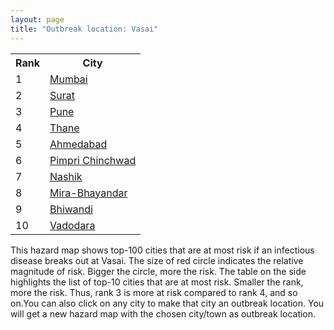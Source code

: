 ```yaml
---
layout: page
title: "Outbreak location: Vasai"
---
```

<div class="flex-container">
<div class="flex-item-left" id="mapid">
<script src="https://buda-magenta.github.io/hazard_map/load_map.js"></script>

<script>
var marker_outbreak = L.marker([19.439885, 72.880383],{"autoPan": true}).addTo(map); marker_outbreak.bindTooltip("Vasai").openTooltip();

var circle_1 = L.circle([19.075990, 72.877393], {"pane": "markerPane", "color": "red", "fill": true, "fillOpacity": 0.2, "fillRule": "evenodd", "lineCap": "round", "lineJoin": "round", "opacity": 1.0, "radius": 173871, "stroke": true, "weight": 3}).addTo(map);
circle_1.bindTooltip("Mumbai<br>rank: 1<br>hazard index: 0.173872")
circle_1.bindPopup('<a href="https://buda-magenta.github.io/hazard_map/Mumbai">Mumbai</a>')

var circle_2 = L.circle([21.170200, 72.831100], {"pane": "markerPane", "color": "red", "fill": true, "fillOpacity": 0.2, "fillRule": "evenodd", "lineCap": "round", "lineJoin": "round", "opacity": 1.0, "radius": 50974, "stroke": true, "weight": 3}).addTo(map);
circle_2.bindTooltip("Surat<br>rank: 2<br>hazard index: 0.050974")
circle_2.bindPopup('<a href="https://buda-magenta.github.io/hazard_map/Surat">Surat</a>')

var circle_3 = L.circle([18.521428, 73.854454], {"pane": "markerPane", "color": "red", "fill": true, "fillOpacity": 0.2, "fillRule": "evenodd", "lineCap": "round", "lineJoin": "round", "opacity": 1.0, "radius": 33103, "stroke": true, "weight": 3}).addTo(map);
circle_3.bindTooltip("Pune<br>rank: 3<br>hazard index: 0.033104")
circle_3.bindPopup('<a href="https://buda-magenta.github.io/hazard_map/Pune">Pune</a>')

var circle_4 = L.circle([19.194329, 72.970178], {"pane": "markerPane", "color": "red", "fill": true, "fillOpacity": 0.2, "fillRule": "evenodd", "lineCap": "round", "lineJoin": "round", "opacity": 1.0, "radius": 17356, "stroke": true, "weight": 3}).addTo(map);
circle_4.bindTooltip("Thane<br>rank: 4<br>hazard index: 0.017357")
circle_4.bindPopup('<a href="https://buda-magenta.github.io/hazard_map/Thane">Thane</a>')

var circle_5 = L.circle([23.021624, 72.579707], {"pane": "markerPane", "color": "red", "fill": true, "fillOpacity": 0.2, "fillRule": "evenodd", "lineCap": "round", "lineJoin": "round", "opacity": 1.0, "radius": 15491, "stroke": true, "weight": 3}).addTo(map);
circle_5.bindTooltip("Ahmedabad<br>rank: 5<br>hazard index: 0.015492")
circle_5.bindPopup('<a href="https://buda-magenta.github.io/hazard_map/Ahmedabad">Ahmedabad</a>')

var circle_6 = L.circle([18.627929, 73.800983], {"pane": "markerPane", "color": "red", "fill": true, "fillOpacity": 0.2, "fillRule": "evenodd", "lineCap": "round", "lineJoin": "round", "opacity": 1.0, "radius": 14947, "stroke": true, "weight": 3}).addTo(map);
circle_6.bindTooltip("Pimpri Chinchwad<br>rank: 6<br>hazard index: 0.014948")
circle_6.bindPopup('<a href="https://buda-magenta.github.io/hazard_map/Pimpri_Chinchwad">Pimpri Chinchwad</a>')

var circle_7 = L.circle([20.011247, 73.790236], {"pane": "markerPane", "color": "red", "fill": true, "fillOpacity": 0.2, "fillRule": "evenodd", "lineCap": "round", "lineJoin": "round", "opacity": 1.0, "radius": 12388, "stroke": true, "weight": 3}).addTo(map);
circle_7.bindTooltip("Nashik<br>rank: 7<br>hazard index: 0.012388")
circle_7.bindPopup('<a href="https://buda-magenta.github.io/hazard_map/Nashik">Nashik</a>')

var circle_8 = L.circle([19.295200, 72.854400], {"pane": "markerPane", "color": "red", "fill": true, "fillOpacity": 0.2, "fillRule": "evenodd", "lineCap": "round", "lineJoin": "round", "opacity": 1.0, "radius": 9389, "stroke": true, "weight": 3}).addTo(map);
circle_8.bindTooltip("Mira-Bhayandar<br>rank: 8<br>hazard index: 0.009389")
circle_8.bindPopup('<a href="https://buda-magenta.github.io/hazard_map/Mira-Bhayandar">Mira-Bhayandar</a>')

var circle_9 = L.circle([19.362531, 73.078475], {"pane": "markerPane", "color": "red", "fill": true, "fillOpacity": 0.2, "fillRule": "evenodd", "lineCap": "round", "lineJoin": "round", "opacity": 1.0, "radius": 7679, "stroke": true, "weight": 3}).addTo(map);
circle_9.bindTooltip("Bhiwandi<br>rank: 9<br>hazard index: 0.007679")
circle_9.bindPopup('<a href="https://buda-magenta.github.io/hazard_map/Bhiwandi">Bhiwandi</a>')

var circle_10 = L.circle([22.297314, 73.194257], {"pane": "markerPane", "color": "red", "fill": true, "fillOpacity": 0.2, "fillRule": "evenodd", "lineCap": "round", "lineJoin": "round", "opacity": 1.0, "radius": 5310, "stroke": true, "weight": 3}).addTo(map);
circle_10.bindTooltip("Vadodara<br>rank: 10<br>hazard index: 0.005311")
circle_10.bindPopup('<a href="https://buda-magenta.github.io/hazard_map/Vadodara">Vadodara</a>')

var circle_11 = L.circle([19.261944, 73.194760], {"pane": "markerPane", "color": "red", "fill": true, "fillOpacity": 0.2, "fillRule": "evenodd", "lineCap": "round", "lineJoin": "round", "opacity": 1.0, "radius": 4969, "stroke": true, "weight": 3}).addTo(map);
circle_11.bindTooltip("Ulhas Nagar<br>rank: 11<br>hazard index: 0.004969")
circle_11.bindPopup('<a href="https://buda-magenta.github.io/hazard_map/Ulhas_Nagar">Ulhas Nagar</a>')

var circle_12 = L.circle([28.651718, 77.221939], {"pane": "markerPane", "color": "red", "fill": true, "fillOpacity": 0.2, "fillRule": "evenodd", "lineCap": "round", "lineJoin": "round", "opacity": 1.0, "radius": 4294, "stroke": true, "weight": 3}).addTo(map);
circle_12.bindTooltip("Delhi<br>rank: 12<br>hazard index: 0.004295")
circle_12.bindPopup('<a href="https://buda-magenta.github.io/hazard_map/Delhi">Delhi</a>')

var circle_13 = L.circle([20.952407, 72.932383], {"pane": "markerPane", "color": "red", "fill": true, "fillOpacity": 0.2, "fillRule": "evenodd", "lineCap": "round", "lineJoin": "round", "opacity": 1.0, "radius": 2999, "stroke": true, "weight": 3}).addTo(map);
circle_13.bindTooltip("Navsari<br>rank: 13<br>hazard index: 0.002999")
circle_13.bindPopup('<a href="https://buda-magenta.github.io/hazard_map/Navsari">Navsari</a>')

var circle_14 = L.circle([19.143607, 73.295535], {"pane": "markerPane", "color": "red", "fill": true, "fillOpacity": 0.2, "fillRule": "evenodd", "lineCap": "round", "lineJoin": "round", "opacity": 1.0, "radius": 2445, "stroke": true, "weight": 3}).addTo(map);
circle_14.bindTooltip("Ambarnath<br>rank: 14<br>hazard index: 0.002445")
circle_14.bindPopup('<a href="https://buda-magenta.github.io/hazard_map/Ambarnath">Ambarnath</a>')

var circle_15 = L.circle([19.250000, 74.750000], {"pane": "markerPane", "color": "red", "fill": true, "fillOpacity": 0.2, "fillRule": "evenodd", "lineCap": "round", "lineJoin": "round", "opacity": 1.0, "radius": 2441, "stroke": true, "weight": 3}).addTo(map);
circle_15.bindTooltip("Ahmadnagar<br>rank: 15<br>hazard index: 0.002441")
circle_15.bindPopup('<a href="https://buda-magenta.github.io/hazard_map/Ahmadnagar">Ahmadnagar</a>')

var circle_16 = L.circle([15.398403, 73.812918], {"pane": "markerPane", "color": "red", "fill": true, "fillOpacity": 0.2, "fillRule": "evenodd", "lineCap": "round", "lineJoin": "round", "opacity": 1.0, "radius": 1999, "stroke": true, "weight": 3}).addTo(map);
circle_16.bindTooltip("Vasco Da Gama<br>rank: 16<br>hazard index: 0.002000")
circle_16.bindPopup('<a href="https://buda-magenta.github.io/hazard_map/Vasco_Da_Gama">Vasco Da Gama</a>')

var circle_17 = L.circle([12.979120, 77.591300], {"pane": "markerPane", "color": "red", "fill": true, "fillOpacity": 0.2, "fillRule": "evenodd", "lineCap": "round", "lineJoin": "round", "opacity": 1.0, "radius": 1954, "stroke": true, "weight": 3}).addTo(map);
circle_17.bindTooltip("Bangalore<br>rank: 17<br>hazard index: 0.001955")
circle_17.bindPopup('<a href="https://buda-magenta.github.io/hazard_map/Bangalore">Bangalore</a>')

var circle_18 = L.circle([17.388786, 78.461065], {"pane": "markerPane", "color": "red", "fill": true, "fillOpacity": 0.2, "fillRule": "evenodd", "lineCap": "round", "lineJoin": "round", "opacity": 1.0, "radius": 1711, "stroke": true, "weight": 3}).addTo(map);
circle_18.bindTooltip("Hyderabad<br>rank: 18<br>hazard index: 0.001711")
circle_18.bindPopup('<a href="https://buda-magenta.github.io/hazard_map/Hyderabad">Hyderabad</a>')

var circle_19 = L.circle([20.432402, 73.141172], {"pane": "markerPane", "color": "red", "fill": true, "fillOpacity": 0.2, "fillRule": "evenodd", "lineCap": "round", "lineJoin": "round", "opacity": 1.0, "radius": 1538, "stroke": true, "weight": 3}).addTo(map);
circle_19.bindTooltip("Valsad<br>rank: 19<br>hazard index: 0.001538")
circle_19.bindPopup('<a href="https://buda-magenta.github.io/hazard_map/Valsad">Valsad</a>')

var circle_20 = L.circle([22.541418, 88.357691], {"pane": "markerPane", "color": "red", "fill": true, "fillOpacity": 0.2, "fillRule": "evenodd", "lineCap": "round", "lineJoin": "round", "opacity": 1.0, "radius": 1284, "stroke": true, "weight": 3}).addTo(map);
circle_20.bindTooltip("Kolkata<br>rank: 20<br>hazard index: 0.001285")
circle_20.bindPopup('<a href="https://buda-magenta.github.io/hazard_map/Kolkata">Kolkata</a>')

var circle_21 = L.circle([13.083694, 80.270186], {"pane": "markerPane", "color": "red", "fill": true, "fillOpacity": 0.2, "fillRule": "evenodd", "lineCap": "round", "lineJoin": "round", "opacity": 1.0, "radius": 1256, "stroke": true, "weight": 3}).addTo(map);
circle_21.bindTooltip("Chennai<br>rank: 21<br>hazard index: 0.001256")
circle_21.bindPopup('<a href="https://buda-magenta.github.io/hazard_map/Chennai">Chennai</a>')

var circle_22 = L.circle([21.149813, 79.082056], {"pane": "markerPane", "color": "red", "fill": true, "fillOpacity": 0.2, "fillRule": "evenodd", "lineCap": "round", "lineJoin": "round", "opacity": 1.0, "radius": 959, "stroke": true, "weight": 3}).addTo(map);
circle_22.bindTooltip("Nagpur<br>rank: 22<br>hazard index: 0.000960")
circle_22.bindPopup('<a href="https://buda-magenta.github.io/hazard_map/Nagpur">Nagpur</a>')

var circle_23 = L.circle([8.576971, 77.050125], {"pane": "markerPane", "color": "red", "fill": true, "fillOpacity": 0.2, "fillRule": "evenodd", "lineCap": "round", "lineJoin": "round", "opacity": 1.0, "radius": 914, "stroke": true, "weight": 3}).addTo(map);
circle_23.bindTooltip("Thiruvananthapuram<br>rank: 23<br>hazard index: 0.000914")
circle_23.bindPopup('<a href="https://buda-magenta.github.io/hazard_map/Thiruvananthapuram">Thiruvananthapuram</a>')

var circle_24 = L.circle([17.636129, 74.298278], {"pane": "markerPane", "color": "red", "fill": true, "fillOpacity": 0.2, "fillRule": "evenodd", "lineCap": "round", "lineJoin": "round", "opacity": 1.0, "radius": 904, "stroke": true, "weight": 3}).addTo(map);
circle_24.bindTooltip("Satara<br>rank: 24<br>hazard index: 0.000905")
circle_24.bindPopup('<a href="https://buda-magenta.github.io/hazard_map/Satara">Satara</a>')

var circle_25 = L.circle([19.877263, 75.339024], {"pane": "markerPane", "color": "red", "fill": true, "fillOpacity": 0.2, "fillRule": "evenodd", "lineCap": "round", "lineJoin": "round", "opacity": 1.0, "radius": 880, "stroke": true, "weight": 3}).addTo(map);
circle_25.bindTooltip("Aurangabad<br>rank: 25<br>hazard index: 0.000881")
circle_25.bindPopup('<a href="https://buda-magenta.github.io/hazard_map/Aurangabad">Aurangabad</a>')

var circle_26 = L.circle([12.869810, 74.843008], {"pane": "markerPane", "color": "red", "fill": true, "fillOpacity": 0.2, "fillRule": "evenodd", "lineCap": "round", "lineJoin": "round", "opacity": 1.0, "radius": 834, "stroke": true, "weight": 3}).addTo(map);
circle_26.bindTooltip("Mangalore<br>rank: 26<br>hazard index: 0.000835")
circle_26.bindPopup('<a href="https://buda-magenta.github.io/hazard_map/Mangalore">Mangalore</a>')

var circle_27 = L.circle([25.531031, 78.652689], {"pane": "markerPane", "color": "red", "fill": true, "fillOpacity": 0.2, "fillRule": "evenodd", "lineCap": "round", "lineJoin": "round", "opacity": 1.0, "radius": 745, "stroke": true, "weight": 3}).addTo(map);
circle_27.bindTooltip("Jhansi<br>rank: 27<br>hazard index: 0.000746")
circle_27.bindPopup('<a href="https://buda-magenta.github.io/hazard_map/Jhansi">Jhansi</a>')

var circle_28 = L.circle([20.843512, 75.525927], {"pane": "markerPane", "color": "red", "fill": true, "fillOpacity": 0.2, "fillRule": "evenodd", "lineCap": "round", "lineJoin": "round", "opacity": 1.0, "radius": 700, "stroke": true, "weight": 3}).addTo(map);
circle_28.bindTooltip("Jalgaon<br>rank: 28<br>hazard index: 0.000701")
circle_28.bindPopup('<a href="https://buda-magenta.github.io/hazard_map/Jalgaon">Jalgaon</a>')

var circle_29 = L.circle([17.849907, 75.276320], {"pane": "markerPane", "color": "red", "fill": true, "fillOpacity": 0.2, "fillRule": "evenodd", "lineCap": "round", "lineJoin": "round", "opacity": 1.0, "radius": 696, "stroke": true, "weight": 3}).addTo(map);
circle_29.bindTooltip("Solapur<br>rank: 29<br>hazard index: 0.000696")
circle_29.bindPopup('<a href="https://buda-magenta.github.io/hazard_map/Solapur">Solapur</a>')

var circle_30 = L.circle([26.838100, 80.934600], {"pane": "markerPane", "color": "red", "fill": true, "fillOpacity": 0.2, "fillRule": "evenodd", "lineCap": "round", "lineJoin": "round", "opacity": 1.0, "radius": 626, "stroke": true, "weight": 3}).addTo(map);
circle_30.bindTooltip("Lucknow<br>rank: 30<br>hazard index: 0.000627")
circle_30.bindPopup('<a href="https://buda-magenta.github.io/hazard_map/Lucknow">Lucknow</a>')

var circle_31 = L.circle([22.305199, 70.802834], {"pane": "markerPane", "color": "red", "fill": true, "fillOpacity": 0.2, "fillRule": "evenodd", "lineCap": "round", "lineJoin": "round", "opacity": 1.0, "radius": 594, "stroke": true, "weight": 3}).addTo(map);
circle_31.bindTooltip("Rajkot<br>rank: 31<br>hazard index: 0.000594")
circle_31.bindPopup('<a href="https://buda-magenta.github.io/hazard_map/Rajkot">Rajkot</a>')

var circle_32 = L.circle([26.915458, 75.818982], {"pane": "markerPane", "color": "red", "fill": true, "fillOpacity": 0.2, "fillRule": "evenodd", "lineCap": "round", "lineJoin": "round", "opacity": 1.0, "radius": 571, "stroke": true, "weight": 3}).addTo(map);
circle_32.bindTooltip("Jaipur<br>rank: 32<br>hazard index: 0.000572")
circle_32.bindPopup('<a href="https://buda-magenta.github.io/hazard_map/Jaipur">Jaipur</a>')

var circle_33 = L.circle([11.258608, 75.778874], {"pane": "markerPane", "color": "red", "fill": true, "fillOpacity": 0.2, "fillRule": "evenodd", "lineCap": "round", "lineJoin": "round", "opacity": 1.0, "radius": 552, "stroke": true, "weight": 3}).addTo(map);
circle_33.bindTooltip("Kozhikode<br>rank: 33<br>hazard index: 0.000552")
circle_33.bindPopup('<a href="https://buda-magenta.github.io/hazard_map/Kozhikode">Kozhikode</a>')

var circle_34 = L.circle([22.720362, 75.868200], {"pane": "markerPane", "color": "red", "fill": true, "fillOpacity": 0.2, "fillRule": "evenodd", "lineCap": "round", "lineJoin": "round", "opacity": 1.0, "radius": 523, "stroke": true, "weight": 3}).addTo(map);
circle_34.bindTooltip("Indore<br>rank: 34<br>hazard index: 0.000523")
circle_34.bindPopup('<a href="https://buda-magenta.github.io/hazard_map/Indore">Indore</a>')

var circle_35 = L.circle([9.931308, 76.267414], {"pane": "markerPane", "color": "red", "fill": true, "fillOpacity": 0.2, "fillRule": "evenodd", "lineCap": "round", "lineJoin": "round", "opacity": 1.0, "radius": 521, "stroke": true, "weight": 3}).addTo(map);
circle_35.bindTooltip("Kochi<br>rank: 35<br>hazard index: 0.000521")
circle_35.bindPopup('<a href="https://buda-magenta.github.io/hazard_map/Kochi">Kochi</a>')

var circle_36 = L.circle([22.689507, 72.871520], {"pane": "markerPane", "color": "red", "fill": true, "fillOpacity": 0.2, "fillRule": "evenodd", "lineCap": "round", "lineJoin": "round", "opacity": 1.0, "radius": 505, "stroke": true, "weight": 3}).addTo(map);
circle_36.bindTooltip("Nadiad<br>rank: 36<br>hazard index: 0.000505")
circle_36.bindPopup('<a href="https://buda-magenta.github.io/hazard_map/Nadiad">Nadiad</a>')

var circle_37 = L.circle([22.558499, 72.962563], {"pane": "markerPane", "color": "red", "fill": true, "fillOpacity": 0.2, "fillRule": "evenodd", "lineCap": "round", "lineJoin": "round", "opacity": 1.0, "radius": 478, "stroke": true, "weight": 3}).addTo(map);
circle_37.bindTooltip("Anand<br>rank: 37<br>hazard index: 0.000479")
circle_37.bindPopup('<a href="https://buda-magenta.github.io/hazard_map/Anand">Anand</a>')

var circle_38 = L.circle([21.771884, 72.141645], {"pane": "markerPane", "color": "red", "fill": true, "fillOpacity": 0.2, "fillRule": "evenodd", "lineCap": "round", "lineJoin": "round", "opacity": 1.0, "radius": 452, "stroke": true, "weight": 3}).addTo(map);
circle_38.bindTooltip("Bhavnagar<br>rank: 38<br>hazard index: 0.000452")
circle_38.bindPopup('<a href="https://buda-magenta.github.io/hazard_map/Bhavnagar">Bhavnagar</a>')

var circle_39 = L.circle([25.438130, 81.833800], {"pane": "markerPane", "color": "red", "fill": true, "fillOpacity": 0.2, "fillRule": "evenodd", "lineCap": "round", "lineJoin": "round", "opacity": 1.0, "radius": 438, "stroke": true, "weight": 3}).addTo(map);
circle_39.bindTooltip("Allahabad<br>rank: 39<br>hazard index: 0.000438")
circle_39.bindPopup('<a href="https://buda-magenta.github.io/hazard_map/Allahabad">Allahabad</a>')

var circle_40 = L.circle([23.258486, 77.401989], {"pane": "markerPane", "color": "red", "fill": true, "fillOpacity": 0.2, "fillRule": "evenodd", "lineCap": "round", "lineJoin": "round", "opacity": 1.0, "radius": 419, "stroke": true, "weight": 3}).addTo(map);
circle_40.bindTooltip("Bhopal<br>rank: 40<br>hazard index: 0.000420")
circle_40.bindPopup('<a href="https://buda-magenta.github.io/hazard_map/Bhopal">Bhopal</a>')

var circle_41 = L.circle([8.887951, 76.595501], {"pane": "markerPane", "color": "red", "fill": true, "fillOpacity": 0.2, "fillRule": "evenodd", "lineCap": "round", "lineJoin": "round", "opacity": 1.0, "radius": 419, "stroke": true, "weight": 3}).addTo(map);
circle_41.bindTooltip("Kollam<br>rank: 41<br>hazard index: 0.000419")
circle_41.bindPopup('<a href="https://buda-magenta.github.io/hazard_map/Kollam">Kollam</a>')

var circle_42 = L.circle([23.160894, 79.949770], {"pane": "markerPane", "color": "red", "fill": true, "fillOpacity": 0.2, "fillRule": "evenodd", "lineCap": "round", "lineJoin": "round", "opacity": 1.0, "radius": 411, "stroke": true, "weight": 3}).addTo(map);
circle_42.bindTooltip("Jabalpur<br>rank: 42<br>hazard index: 0.000412")
circle_42.bindPopup('<a href="https://buda-magenta.github.io/hazard_map/Jabalpur">Jabalpur</a>')

var circle_43 = L.circle([25.895924, 82.437716], {"pane": "markerPane", "color": "red", "fill": true, "fillOpacity": 0.2, "fillRule": "evenodd", "lineCap": "round", "lineJoin": "round", "opacity": 1.0, "radius": 409, "stroke": true, "weight": 3}).addTo(map);
circle_43.bindTooltip("Badlapur<br>rank: 43<br>hazard index: 0.000409")
circle_43.bindPopup('<a href="https://buda-magenta.github.io/hazard_map/Badlapur">Badlapur</a>')

var circle_44 = L.circle([25.335649, 83.007629], {"pane": "markerPane", "color": "red", "fill": true, "fillOpacity": 0.2, "fillRule": "evenodd", "lineCap": "round", "lineJoin": "round", "opacity": 1.0, "radius": 408, "stroke": true, "weight": 3}).addTo(map);
circle_44.bindTooltip("Varanasi<br>rank: 44<br>hazard index: 0.000409")
circle_44.bindPopup('<a href="https://buda-magenta.github.io/hazard_map/Varanasi">Varanasi</a>')

var circle_45 = L.circle([20.325704, 78.116914], {"pane": "markerPane", "color": "red", "fill": true, "fillOpacity": 0.2, "fillRule": "evenodd", "lineCap": "round", "lineJoin": "round", "opacity": 1.0, "radius": 398, "stroke": true, "weight": 3}).addTo(map);
circle_45.bindTooltip("Yavatmal<br>rank: 45<br>hazard index: 0.000398")
circle_45.bindPopup('<a href="https://buda-magenta.github.io/hazard_map/Yavatmal">Yavatmal</a>')

var circle_46 = L.circle([10.525626, 76.213254], {"pane": "markerPane", "color": "red", "fill": true, "fillOpacity": 0.2, "fillRule": "evenodd", "lineCap": "round", "lineJoin": "round", "opacity": 1.0, "radius": 396, "stroke": true, "weight": 3}).addTo(map);
circle_46.bindTooltip("Thrissur<br>rank: 46<br>hazard index: 0.000396")
circle_46.bindPopup('<a href="https://buda-magenta.github.io/hazard_map/Thrissur">Thrissur</a>')

var circle_47 = L.circle([21.750000, 73.000000], {"pane": "markerPane", "color": "red", "fill": true, "fillOpacity": 0.2, "fillRule": "evenodd", "lineCap": "round", "lineJoin": "round", "opacity": 1.0, "radius": 362, "stroke": true, "weight": 3}).addTo(map);
circle_47.bindTooltip("Bharuch<br>rank: 47<br>hazard index: 0.000362")
circle_47.bindPopup('<a href="https://buda-magenta.github.io/hazard_map/Bharuch">Bharuch</a>')

var circle_48 = L.circle([26.460914, 80.321759], {"pane": "markerPane", "color": "red", "fill": true, "fillOpacity": 0.2, "fillRule": "evenodd", "lineCap": "round", "lineJoin": "round", "opacity": 1.0, "radius": 340, "stroke": true, "weight": 3}).addTo(map);
circle_48.bindTooltip("Kanpur<br>rank: 48<br>hazard index: 0.000341")
circle_48.bindPopup('<a href="https://buda-magenta.github.io/hazard_map/Kanpur">Kanpur</a>')

var circle_49 = L.circle([25.609324, 85.123525], {"pane": "markerPane", "color": "red", "fill": true, "fillOpacity": 0.2, "fillRule": "evenodd", "lineCap": "round", "lineJoin": "round", "opacity": 1.0, "radius": 328, "stroke": true, "weight": 3}).addTo(map);
circle_49.bindTooltip("Patna<br>rank: 49<br>hazard index: 0.000328")
circle_49.bindPopup('<a href="https://buda-magenta.github.io/hazard_map/Patna">Patna</a>')

var circle_50 = L.circle([21.365999, 74.284004], {"pane": "markerPane", "color": "red", "fill": true, "fillOpacity": 0.2, "fillRule": "evenodd", "lineCap": "round", "lineJoin": "round", "opacity": 1.0, "radius": 310, "stroke": true, "weight": 3}).addTo(map);
circle_50.bindTooltip("Nandurbar<br>rank: 50<br>hazard index: 0.000310")
circle_50.bindPopup('<a href="https://buda-magenta.github.io/hazard_map/Nandurbar">Nandurbar</a>')

var circle_51 = L.circle([21.237947, 81.633683], {"pane": "markerPane", "color": "red", "fill": true, "fillOpacity": 0.2, "fillRule": "evenodd", "lineCap": "round", "lineJoin": "round", "opacity": 1.0, "radius": 300, "stroke": true, "weight": 3}).addTo(map);
circle_51.bindTooltip("Raipur<br>rank: 51<br>hazard index: 0.000301")
circle_51.bindPopup('<a href="https://buda-magenta.github.io/hazard_map/Raipur">Raipur</a>')

var circle_52 = L.circle([11.001812, 76.962842], {"pane": "markerPane", "color": "red", "fill": true, "fillOpacity": 0.2, "fillRule": "evenodd", "lineCap": "round", "lineJoin": "round", "opacity": 1.0, "radius": 292, "stroke": true, "weight": 3}).addTo(map);
circle_52.bindTooltip("Coimbatore<br>rank: 52<br>hazard index: 0.000292")
circle_52.bindPopup('<a href="https://buda-magenta.github.io/hazard_map/Coimbatore">Coimbatore</a>')

var circle_53 = L.circle([20.993276, 75.839983], {"pane": "markerPane", "color": "red", "fill": true, "fillOpacity": 0.2, "fillRule": "evenodd", "lineCap": "round", "lineJoin": "round", "opacity": 1.0, "radius": 288, "stroke": true, "weight": 3}).addTo(map);
circle_53.bindTooltip("Bhusawal<br>rank: 53<br>hazard index: 0.000288")
circle_53.bindPopup('<a href="https://buda-magenta.github.io/hazard_map/Bhusawal">Bhusawal</a>')

var circle_54 = L.circle([24.578721, 73.686257], {"pane": "markerPane", "color": "red", "fill": true, "fillOpacity": 0.2, "fillRule": "evenodd", "lineCap": "round", "lineJoin": "round", "opacity": 1.0, "radius": 244, "stroke": true, "weight": 3}).addTo(map);
circle_54.bindTooltip("Udaipur<br>rank: 54<br>hazard index: 0.000245")
circle_54.bindPopup('<a href="https://buda-magenta.github.io/hazard_map/Udaipur">Udaipur</a>')

var circle_55 = L.circle([25.196826, 76.000893], {"pane": "markerPane", "color": "red", "fill": true, "fillOpacity": 0.2, "fillRule": "evenodd", "lineCap": "round", "lineJoin": "round", "opacity": 1.0, "radius": 242, "stroke": true, "weight": 3}).addTo(map);
circle_55.bindTooltip("Kota<br>rank: 55<br>hazard index: 0.000243")
circle_55.bindPopup('<a href="https://buda-magenta.github.io/hazard_map/Kota">Kota</a>')

var circle_56 = L.circle([23.666667, 72.500000], {"pane": "markerPane", "color": "red", "fill": true, "fillOpacity": 0.2, "fillRule": "evenodd", "lineCap": "round", "lineJoin": "round", "opacity": 1.0, "radius": 235, "stroke": true, "weight": 3}).addTo(map);
circle_56.bindTooltip("Mahesana<br>rank: 56<br>hazard index: 0.000236")
circle_56.bindPopup('<a href="https://buda-magenta.github.io/hazard_map/Mahesana">Mahesana</a>')

var circle_57 = L.circle([16.850253, 74.594888], {"pane": "markerPane", "color": "red", "fill": true, "fillOpacity": 0.2, "fillRule": "evenodd", "lineCap": "round", "lineJoin": "round", "opacity": 1.0, "radius": 221, "stroke": true, "weight": 3}).addTo(map);
circle_57.bindTooltip("Sangli<br>rank: 57<br>hazard index: 0.000222")
circle_57.bindPopup('<a href="https://buda-magenta.github.io/hazard_map/Sangli">Sangli</a>')

var circle_58 = L.circle([20.266777, 85.843559], {"pane": "markerPane", "color": "red", "fill": true, "fillOpacity": 0.2, "fillRule": "evenodd", "lineCap": "round", "lineJoin": "round", "opacity": 1.0, "radius": 213, "stroke": true, "weight": 3}).addTo(map);
circle_58.bindTooltip("Bhubaneswar<br>rank: 58<br>hazard index: 0.000213")
circle_58.bindPopup('<a href="https://buda-magenta.github.io/hazard_map/Bhubaneswar">Bhubaneswar</a>')

var circle_59 = L.circle([30.733442, 76.779714], {"pane": "markerPane", "color": "red", "fill": true, "fillOpacity": 0.2, "fillRule": "evenodd", "lineCap": "round", "lineJoin": "round", "opacity": 1.0, "radius": 205, "stroke": true, "weight": 3}).addTo(map);
circle_59.bindTooltip("Chandigarh<br>rank: 59<br>hazard index: 0.000206")
circle_59.bindPopup('<a href="https://buda-magenta.github.io/hazard_map/Chandigarh">Chandigarh</a>')

var circle_60 = L.circle([26.296772, 73.035143], {"pane": "markerPane", "color": "red", "fill": true, "fillOpacity": 0.2, "fillRule": "evenodd", "lineCap": "round", "lineJoin": "round", "opacity": 1.0, "radius": 192, "stroke": true, "weight": 3}).addTo(map);
circle_60.bindTooltip("Jodhpur<br>rank: 60<br>hazard index: 0.000193")
circle_60.bindPopup('<a href="https://buda-magenta.github.io/hazard_map/Jodhpur">Jodhpur</a>')

var circle_61 = L.circle([23.223288, 72.649227], {"pane": "markerPane", "color": "red", "fill": true, "fillOpacity": 0.2, "fillRule": "evenodd", "lineCap": "round", "lineJoin": "round", "opacity": 1.0, "radius": 162, "stroke": true, "weight": 3}).addTo(map);
circle_61.bindTooltip("Gandhinagar<br>rank: 61<br>hazard index: 0.000163")
circle_61.bindPopup('<a href="https://buda-magenta.github.io/hazard_map/Gandhinagar">Gandhinagar</a>')

var circle_62 = L.circle([22.778500, 73.624516], {"pane": "markerPane", "color": "red", "fill": true, "fillOpacity": 0.2, "fillRule": "evenodd", "lineCap": "round", "lineJoin": "round", "opacity": 1.0, "radius": 159, "stroke": true, "weight": 3}).addTo(map);
circle_62.bindTooltip("Godhra<br>rank: 62<br>hazard index: 0.000159")
circle_62.bindPopup('<a href="https://buda-magenta.github.io/hazard_map/Godhra">Godhra</a>')

var circle_63 = L.circle([23.174597, 75.785142], {"pane": "markerPane", "color": "red", "fill": true, "fillOpacity": 0.2, "fillRule": "evenodd", "lineCap": "round", "lineJoin": "round", "opacity": 1.0, "radius": 157, "stroke": true, "weight": 3}).addTo(map);
circle_63.bindTooltip("Ujjain<br>rank: 63<br>hazard index: 0.000157")
circle_63.bindPopup('<a href="https://buda-magenta.github.io/hazard_map/Ujjain">Ujjain</a>')

var circle_64 = L.circle([13.341917, 74.747323], {"pane": "markerPane", "color": "red", "fill": true, "fillOpacity": 0.2, "fillRule": "evenodd", "lineCap": "round", "lineJoin": "round", "opacity": 1.0, "radius": 156, "stroke": true, "weight": 3}).addTo(map);
circle_64.bindTooltip("Udupi<br>rank: 64<br>hazard index: 0.000157")
circle_64.bindPopup('<a href="https://buda-magenta.github.io/hazard_map/Udupi">Udupi</a>')

var circle_65 = L.circle([17.723128, 83.301284], {"pane": "markerPane", "color": "red", "fill": true, "fillOpacity": 0.2, "fillRule": "evenodd", "lineCap": "round", "lineJoin": "round", "opacity": 1.0, "radius": 151, "stroke": true, "weight": 3}).addTo(map);
circle_65.bindTooltip("Visakhapatnam<br>rank: 65<br>hazard index: 0.000152")
circle_65.bindPopup('<a href="https://buda-magenta.github.io/hazard_map/Visakhapatnam">Visakhapatnam</a>')

var circle_66 = L.circle([23.071874, 70.131715], {"pane": "markerPane", "color": "red", "fill": true, "fillOpacity": 0.2, "fillRule": "evenodd", "lineCap": "round", "lineJoin": "round", "opacity": 1.0, "radius": 150, "stroke": true, "weight": 3}).addTo(map);
circle_66.bindTooltip("Gandhidham<br>rank: 66<br>hazard index: 0.000150")
circle_66.bindPopup('<a href="https://buda-magenta.github.io/hazard_map/Gandhidham">Gandhidham</a>')

var circle_67 = L.circle([31.634308, 74.873679], {"pane": "markerPane", "color": "red", "fill": true, "fillOpacity": 0.2, "fillRule": "evenodd", "lineCap": "round", "lineJoin": "round", "opacity": 1.0, "radius": 148, "stroke": true, "weight": 3}).addTo(map);
circle_67.bindTooltip("Amritsar<br>rank: 67<br>hazard index: 0.000149")
circle_67.bindPopup('<a href="https://buda-magenta.github.io/hazard_map/Amritsar">Amritsar</a>')

var circle_68 = L.circle([23.480592, 74.917790], {"pane": "markerPane", "color": "red", "fill": true, "fillOpacity": 0.2, "fillRule": "evenodd", "lineCap": "round", "lineJoin": "round", "opacity": 1.0, "radius": 138, "stroke": true, "weight": 3}).addTo(map);
circle_68.bindTooltip("Ratlam<br>rank: 68<br>hazard index: 0.000139")
circle_68.bindPopup('<a href="https://buda-magenta.github.io/hazard_map/Ratlam">Ratlam</a>')

var circle_69 = L.circle([16.702841, 74.240533], {"pane": "markerPane", "color": "red", "fill": true, "fillOpacity": 0.2, "fillRule": "evenodd", "lineCap": "round", "lineJoin": "round", "opacity": 1.0, "radius": 137, "stroke": true, "weight": 3}).addTo(map);
circle_69.bindTooltip("Kolhapur<br>rank: 69<br>hazard index: 0.000138")
circle_69.bindPopup('<a href="https://buda-magenta.github.io/hazard_map/Kolhapur">Kolhapur</a>')

var circle_70 = L.circle([22.750000, 71.666667], {"pane": "markerPane", "color": "red", "fill": true, "fillOpacity": 0.2, "fillRule": "evenodd", "lineCap": "round", "lineJoin": "round", "opacity": 1.0, "radius": 132, "stroke": true, "weight": 3}).addTo(map);
circle_70.bindTooltip("Surendranagar<br>rank: 70<br>hazard index: 0.000132")
circle_70.bindPopup('<a href="https://buda-magenta.github.io/hazard_map/Surendranagar">Surendranagar</a>')

var circle_71 = L.circle([19.918233, 75.868625], {"pane": "markerPane", "color": "red", "fill": true, "fillOpacity": 0.2, "fillRule": "evenodd", "lineCap": "round", "lineJoin": "round", "opacity": 1.0, "radius": 126, "stroke": true, "weight": 3}).addTo(map);
circle_71.bindTooltip("Jalna<br>rank: 71<br>hazard index: 0.000126")
circle_71.bindPopup('<a href="https://buda-magenta.github.io/hazard_map/Jalna">Jalna</a>')

var circle_72 = L.circle([26.180598, 91.753943], {"pane": "markerPane", "color": "red", "fill": true, "fillOpacity": 0.2, "fillRule": "evenodd", "lineCap": "round", "lineJoin": "round", "opacity": 1.0, "radius": 123, "stroke": true, "weight": 3}).addTo(map);
circle_72.bindTooltip("Guwahati<br>rank: 72<br>hazard index: 0.000123")
circle_72.bindPopup('<a href="https://buda-magenta.github.io/hazard_map/Guwahati">Guwahati</a>')

var circle_73 = L.circle([19.169335, 77.311013], {"pane": "markerPane", "color": "red", "fill": true, "fillOpacity": 0.2, "fillRule": "evenodd", "lineCap": "round", "lineJoin": "round", "opacity": 1.0, "radius": 120, "stroke": true, "weight": 3}).addTo(map);
circle_73.bindTooltip("Nanded Waghala<br>rank: 73<br>hazard index: 0.000121")
circle_73.bindPopup('<a href="https://buda-magenta.github.io/hazard_map/Nanded_Waghala">Nanded Waghala</a>')

var circle_74 = L.circle([22.610318, 73.461706], {"pane": "markerPane", "color": "red", "fill": true, "fillOpacity": 0.2, "fillRule": "evenodd", "lineCap": "round", "lineJoin": "round", "opacity": 1.0, "radius": 117, "stroke": true, "weight": 3}).addTo(map);
circle_74.bindTooltip("Kalol<br>rank: 74<br>hazard index: 0.000117")
circle_74.bindPopup('<a href="https://buda-magenta.github.io/hazard_map/Kalol">Kalol</a>')

var circle_75 = L.circle([9.500665, 76.412414], {"pane": "markerPane", "color": "red", "fill": true, "fillOpacity": 0.2, "fillRule": "evenodd", "lineCap": "round", "lineJoin": "round", "opacity": 1.0, "radius": 115, "stroke": true, "weight": 3}).addTo(map);
circle_75.bindTooltip("Alappuzha<br>rank: 75<br>hazard index: 0.000115")
circle_75.bindPopup('<a href="https://buda-magenta.github.io/hazard_map/Alappuzha">Alappuzha</a>')

var circle_76 = L.circle([22.473242, 70.055210], {"pane": "markerPane", "color": "red", "fill": true, "fillOpacity": 0.2, "fillRule": "evenodd", "lineCap": "round", "lineJoin": "round", "opacity": 1.0, "radius": 114, "stroke": true, "weight": 3}).addTo(map);
circle_76.bindTooltip("Jamnagar<br>rank: 76<br>hazard index: 0.000115")
circle_76.bindPopup('<a href="https://buda-magenta.github.io/hazard_map/Jamnagar">Jamnagar</a>')

var circle_77 = L.circle([24.500000, 81.000000], {"pane": "markerPane", "color": "red", "fill": true, "fillOpacity": 0.2, "fillRule": "evenodd", "lineCap": "round", "lineJoin": "round", "opacity": 1.0, "radius": 107, "stroke": true, "weight": 3}).addTo(map);
circle_77.bindTooltip("Satna<br>rank: 77<br>hazard index: 0.000108")
circle_77.bindPopup('<a href="https://buda-magenta.github.io/hazard_map/Satna">Satna</a>')

var circle_78 = L.circle([22.168600, 71.668500], {"pane": "markerPane", "color": "red", "fill": true, "fillOpacity": 0.2, "fillRule": "evenodd", "lineCap": "round", "lineJoin": "round", "opacity": 1.0, "radius": 97, "stroke": true, "weight": 3}).addTo(map);
circle_78.bindTooltip("Botad<br>rank: 78<br>hazard index: 0.000098")
circle_78.bindPopup('<a href="https://buda-magenta.github.io/hazard_map/Botad">Botad</a>')

var circle_79 = L.circle([26.671329, 83.364583], {"pane": "markerPane", "color": "red", "fill": true, "fillOpacity": 0.2, "fillRule": "evenodd", "lineCap": "round", "lineJoin": "round", "opacity": 1.0, "radius": 95, "stroke": true, "weight": 3}).addTo(map);
circle_79.bindTooltip("Gorakhpur<br>rank: 79<br>hazard index: 0.000095")
circle_79.bindPopup('<a href="https://buda-magenta.github.io/hazard_map/Gorakhpur">Gorakhpur</a>')

var circle_80 = L.circle([23.774057, 71.683735], {"pane": "markerPane", "color": "red", "fill": true, "fillOpacity": 0.2, "fillRule": "evenodd", "lineCap": "round", "lineJoin": "round", "opacity": 1.0, "radius": 94, "stroke": true, "weight": 3}).addTo(map);
circle_80.bindTooltip("Patan<br>rank: 80<br>hazard index: 0.000095")
circle_80.bindPopup('<a href="https://buda-magenta.github.io/hazard_map/Patan">Patan</a>')

var circle_81 = L.circle([15.351838, 75.137985], {"pane": "markerPane", "color": "red", "fill": true, "fillOpacity": 0.2, "fillRule": "evenodd", "lineCap": "round", "lineJoin": "round", "opacity": 1.0, "radius": 94, "stroke": true, "weight": 3}).addTo(map);
circle_81.bindTooltip("Hubli<br>rank: 81<br>hazard index: 0.000094")
circle_81.bindPopup('<a href="https://buda-magenta.github.io/hazard_map/Hubli">Hubli</a>')

var circle_82 = L.circle([15.857267, 74.506934], {"pane": "markerPane", "color": "red", "fill": true, "fillOpacity": 0.2, "fillRule": "evenodd", "lineCap": "round", "lineJoin": "round", "opacity": 1.0, "radius": 93, "stroke": true, "weight": 3}).addTo(map);
circle_82.bindTooltip("Belgaum<br>rank: 82<br>hazard index: 0.000093")
circle_82.bindPopup('<a href="https://buda-magenta.github.io/hazard_map/Belgaum">Belgaum</a>')

var circle_83 = L.circle([9.926115, 78.114098], {"pane": "markerPane", "color": "red", "fill": true, "fillOpacity": 0.2, "fillRule": "evenodd", "lineCap": "round", "lineJoin": "round", "opacity": 1.0, "radius": 93, "stroke": true, "weight": 3}).addTo(map);
circle_83.bindTooltip("Madurai<br>rank: 83<br>hazard index: 0.000093")
circle_83.bindPopup('<a href="https://buda-magenta.github.io/hazard_map/Madurai">Madurai</a>')

var circle_84 = L.circle([12.305183, 76.655361], {"pane": "markerPane", "color": "red", "fill": true, "fillOpacity": 0.2, "fillRule": "evenodd", "lineCap": "round", "lineJoin": "round", "opacity": 1.0, "radius": 91, "stroke": true, "weight": 3}).addTo(map);
circle_84.bindTooltip("Mysore<br>rank: 84<br>hazard index: 0.000092")
circle_84.bindPopup('<a href="https://buda-magenta.github.io/hazard_map/Mysore">Mysore</a>')

var circle_85 = L.circle([24.170979, 72.436638], {"pane": "markerPane", "color": "red", "fill": true, "fillOpacity": 0.2, "fillRule": "evenodd", "lineCap": "round", "lineJoin": "round", "opacity": 1.0, "radius": 90, "stroke": true, "weight": 3}).addTo(map);
circle_85.bindTooltip("Palanpur<br>rank: 85<br>hazard index: 0.000090")
circle_85.bindPopup('<a href="https://buda-magenta.github.io/hazard_map/Palanpur">Palanpur</a>')

var circle_86 = L.circle([26.698885, 88.320030], {"pane": "markerPane", "color": "red", "fill": true, "fillOpacity": 0.2, "fillRule": "evenodd", "lineCap": "round", "lineJoin": "round", "opacity": 1.0, "radius": 81, "stroke": true, "weight": 3}).addTo(map);
circle_86.bindTooltip("Bagdogra<br>rank: 86<br>hazard index: 0.000082")
circle_86.bindPopup('<a href="https://buda-magenta.github.io/hazard_map/Bagdogra">Bagdogra</a>')

var circle_87 = L.circle([23.247245, 69.668339], {"pane": "markerPane", "color": "red", "fill": true, "fillOpacity": 0.2, "fillRule": "evenodd", "lineCap": "round", "lineJoin": "round", "opacity": 1.0, "radius": 81, "stroke": true, "weight": 3}).addTo(map);
circle_87.bindTooltip("Bhuj<br>rank: 87<br>hazard index: 0.000082")
circle_87.bindPopup('<a href="https://buda-magenta.github.io/hazard_map/Bhuj">Bhuj</a>')

var circle_88 = L.circle([23.370035, 85.325013], {"pane": "markerPane", "color": "red", "fill": true, "fillOpacity": 0.2, "fillRule": "evenodd", "lineCap": "round", "lineJoin": "round", "opacity": 1.0, "radius": 79, "stroke": true, "weight": 3}).addTo(map);
circle_88.bindTooltip("Ranchi<br>rank: 88<br>hazard index: 0.000079")
circle_88.bindPopup('<a href="https://buda-magenta.github.io/hazard_map/Ranchi">Ranchi</a>')

var circle_89 = L.circle([26.469100, 74.639000], {"pane": "markerPane", "color": "red", "fill": true, "fillOpacity": 0.2, "fillRule": "evenodd", "lineCap": "round", "lineJoin": "round", "opacity": 1.0, "radius": 77, "stroke": true, "weight": 3}).addTo(map);
circle_89.bindTooltip("Ajmer<br>rank: 89<br>hazard index: 0.000078")
circle_89.bindPopup('<a href="https://buda-magenta.github.io/hazard_map/Ajmer">Ajmer</a>')

var circle_90 = L.circle([21.977864, 76.568828], {"pane": "markerPane", "color": "red", "fill": true, "fillOpacity": 0.2, "fillRule": "evenodd", "lineCap": "round", "lineJoin": "round", "opacity": 1.0, "radius": 75, "stroke": true, "weight": 3}).addTo(map);
circle_90.bindTooltip("Khandwa<br>rank: 90<br>hazard index: 0.000076")
circle_90.bindPopup('<a href="https://buda-magenta.github.io/hazard_map/Khandwa">Khandwa</a>')

var circle_91 = L.circle([19.290314, 76.602903], {"pane": "markerPane", "color": "red", "fill": true, "fillOpacity": 0.2, "fillRule": "evenodd", "lineCap": "round", "lineJoin": "round", "opacity": 1.0, "radius": 73, "stroke": true, "weight": 3}).addTo(map);
circle_91.bindTooltip("Parbhani<br>rank: 91<br>hazard index: 0.000073")
circle_91.bindPopup('<a href="https://buda-magenta.github.io/hazard_map/Parbhani">Parbhani</a>')

var circle_92 = L.circle([18.351469, 76.755121], {"pane": "markerPane", "color": "red", "fill": true, "fillOpacity": 0.2, "fillRule": "evenodd", "lineCap": "round", "lineJoin": "round", "opacity": 1.0, "radius": 72, "stroke": true, "weight": 3}).addTo(map);
circle_92.bindTooltip("Latur<br>rank: 92<br>hazard index: 0.000073")
circle_92.bindPopup('<a href="https://buda-magenta.github.io/hazard_map/Latur">Latur</a>')

var circle_93 = L.circle([20.761862, 77.192172], {"pane": "markerPane", "color": "red", "fill": true, "fillOpacity": 0.2, "fillRule": "evenodd", "lineCap": "round", "lineJoin": "round", "opacity": 1.0, "radius": 72, "stroke": true, "weight": 3}).addTo(map);
circle_93.bindTooltip("Akola<br>rank: 93<br>hazard index: 0.000072")
circle_93.bindPopup('<a href="https://buda-magenta.github.io/hazard_map/Akola">Akola</a>')

var circle_94 = L.circle([30.325565, 78.043681], {"pane": "markerPane", "color": "red", "fill": true, "fillOpacity": 0.2, "fillRule": "evenodd", "lineCap": "round", "lineJoin": "round", "opacity": 1.0, "radius": 71, "stroke": true, "weight": 3}).addTo(map);
circle_94.bindTooltip("Dehradun<br>rank: 94<br>hazard index: 0.000072")
circle_94.bindPopup('<a href="https://buda-magenta.github.io/hazard_map/Dehradun">Dehradun</a>')

var circle_95 = L.circle([27.175255, 78.009816], {"pane": "markerPane", "color": "red", "fill": true, "fillOpacity": 0.2, "fillRule": "evenodd", "lineCap": "round", "lineJoin": "round", "opacity": 1.0, "radius": 70, "stroke": true, "weight": 3}).addTo(map);
circle_95.bindTooltip("Agra<br>rank: 95<br>hazard index: 0.000071")
circle_95.bindPopup('<a href="https://buda-magenta.github.io/hazard_map/Agra">Agra</a>')

var circle_96 = L.circle([28.402979, 77.310384], {"pane": "markerPane", "color": "red", "fill": true, "fillOpacity": 0.2, "fillRule": "evenodd", "lineCap": "round", "lineJoin": "round", "opacity": 1.0, "radius": 70, "stroke": true, "weight": 3}).addTo(map);
circle_96.bindTooltip("Faridabad<br>rank: 96<br>hazard index: 0.000071")
circle_96.bindPopup('<a href="https://buda-magenta.github.io/hazard_map/Faridabad">Faridabad</a>')

var circle_97 = L.circle([8.188047, 77.429049], {"pane": "markerPane", "color": "red", "fill": true, "fillOpacity": 0.2, "fillRule": "evenodd", "lineCap": "round", "lineJoin": "round", "opacity": 1.0, "radius": 68, "stroke": true, "weight": 3}).addTo(map);
circle_97.bindTooltip("Nagercoil<br>rank: 97<br>hazard index: 0.000069")
circle_97.bindPopup('<a href="https://buda-magenta.github.io/hazard_map/Nagercoil">Nagercoil</a>')

var circle_98 = L.circle([16.695935, 74.455575], {"pane": "markerPane", "color": "red", "fill": true, "fillOpacity": 0.2, "fillRule": "evenodd", "lineCap": "round", "lineJoin": "round", "opacity": 1.0, "radius": 66, "stroke": true, "weight": 3}).addTo(map);
circle_98.bindTooltip("Ichalkaranji<br>rank: 98<br>hazard index: 0.000067")
circle_98.bindPopup('<a href="https://buda-magenta.github.io/hazard_map/Ichalkaranji">Ichalkaranji</a>')

var circle_99 = L.circle([23.000000, 76.166667], {"pane": "markerPane", "color": "red", "fill": true, "fillOpacity": 0.2, "fillRule": "evenodd", "lineCap": "round", "lineJoin": "round", "opacity": 1.0, "radius": 66, "stroke": true, "weight": 3}).addTo(map);
circle_99.bindTooltip("Dewas<br>rank: 99<br>hazard index: 0.000066")
circle_99.bindPopup('<a href="https://buda-magenta.github.io/hazard_map/Dewas">Dewas</a>')

var circle_100 = L.circle([22.801519, 86.202958], {"pane": "markerPane", "color": "red", "fill": true, "fillOpacity": 0.2, "fillRule": "evenodd", "lineCap": "round", "lineJoin": "round", "opacity": 1.0, "radius": 64, "stroke": true, "weight": 3}).addTo(map);
circle_100.bindTooltip("Jamshedpur<br>rank: 100<br>hazard index: 0.000065")
circle_100.bindPopup('<a href="https://buda-magenta.github.io/hazard_map/Jamshedpur">Jamshedpur</a>')
</script>
</div>


<div class="flex-item-right">
<table>
<tr>
<th>Rank</th>
<th>City</th>
</tr>

<tr>
<td>1</td>
<td><a href="https://buda-magenta.github.io/hazard_map/Mumbai">Mumbai</a></td>
</tr>

<tr>
<td>2</td>
<td><a href="https://buda-magenta.github.io/hazard_map/Surat">Surat</a></td>
</tr>

<tr>
<td>3</td>
<td><a href="https://buda-magenta.github.io/hazard_map/Pune">Pune</a></td>
</tr>

<tr>
<td>4</td>
<td><a href="https://buda-magenta.github.io/hazard_map/Thane">Thane</a></td>
</tr>

<tr>
<td>5</td>
<td><a href="https://buda-magenta.github.io/hazard_map/Ahmedabad">Ahmedabad</a></td>
</tr>

<tr>
<td>6</td>
<td><a href="https://buda-magenta.github.io/hazard_map/Pimpri_Chinchwad">Pimpri Chinchwad</a></td>
</tr>

<tr>
<td>7</td>
<td><a href="https://buda-magenta.github.io/hazard_map/Nashik">Nashik</a></td>
</tr>

<tr>
<td>8</td>
<td><a href="https://buda-magenta.github.io/hazard_map/Mira-Bhayandar">Mira-Bhayandar</a></td>
</tr>

<tr>
<td>9</td>
<td><a href="https://buda-magenta.github.io/hazard_map/Bhiwandi">Bhiwandi</a></td>
</tr>

<tr>
<td>10</td>
<td><a href="https://buda-magenta.github.io/hazard_map/Vadodara">Vadodara</a></td>
</tr>

</table>
</div>
</div>


<p align="left">This hazard map shows top-100 cities that are at most risk if an infectious disease breaks out at Vasai. The size of red circle indicates the relative magnitude of risk. Bigger the circle, more the risk. The table on the side highlights the list of top-10 cities that are at most risk. Smaller the rank, more the risk. Thus, rank 3 is more at risk compared to rank 4, and so on.You can also click on any city to make that city an outbreak location. You will get a new hazard map with the chosen city/town as outbreak location.
</p>